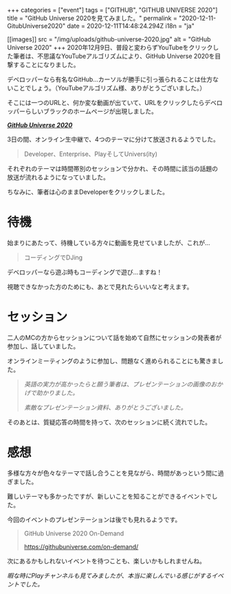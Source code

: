 +++
categories = ["event"]
tags = ["GITHUB", "GITHUB UNIVERSE 2020"]
title = "GitHub Universe 2020を見てみました。"
permalink = "2020-12-11-GitubUniverse2020"
date = 2020-12-11T14:48:24.294Z
i18n = "ja"

[[images]]
src = "/img/uploads/github-universe-2020.jpg"
alt = "GitHub Universe 2020"
+++
2020年12月9日、普段と変わらずYouTubeをクリックした筆者は、不思議なYouTubeアルゴリズムにより、GitHub Universe 2020を目撃することになりました。

デベロッパーなら有名なGitHub...カーソルが勝手に引っ張られることは仕方ないことでしょう。（YouTubeアルゴリズム様、ありがとうございました。）

そこには一つのURLと、何か変な動画が出ていて、URLをクリックしたらデベロッパーらしいブラックのホームページが出現しました。

***[GitHub Universe 2020](https://githubuniverse.com/)***

3日の間、オンライン生中継で、4つのテーマに分けて放送されるようでした。

> Developer、Enterprise、PlayそしてUnivers(ity)

それぞれのテーマは時間帯別のセッションで分かれ、その時間に該当の話題の放送が流れるようになっていました。

ちなみに、筆者は心のままDeveloperをクリックしました。

# 待機

始まりにあたって、待機している方々に動画を見せていましたが、これが…

> コーディングでDJing

デベロッパーなら遊ぶ時もコーディングで遊び…ますね！

視聴できなかった方のためにも、あとで見れたらいいなと考えます。

# セッション

二人のMCの方からセッションについて話を始めて自然にセッションの発表者が参加し、話していました。

オンラインミーティングのように参加し、問題なく進められることにも驚きました。

> *英語の実力が高かったらと願う筆者は、プレゼンテーションの画像のおかげで助かりました。*
>
> *素敵なプレゼンテーション資料、ありがとうございました。*

そのあとは、質疑応答の時間を持って、次のセッションに続く流れでした。

# 感想

多様な方々が色々なテーマで話し合うことを見ながら、時間があっという間に過ぎました。

難しいテーマも多かったですが、新しいことを知ることができるイベントでした。

今回のイベントのプレゼンテーションは後でも見れるようです。

> GitHub Universe 2020 On-Demand
>
> <https://githubuniverse.com/on-demand/>

次にあるかもしれないイベントを待つことも、楽しいかもしれませんね。

*暇な時にPlayチャンネルも見てみましたが、本当に楽しんでいる感じがするイベントでした。*